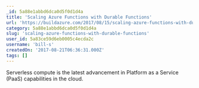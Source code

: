 ```yaml
---
_id: 5a88e1abbd6dca0d5f0d1d4a
title: 'Scaling Azure Functions with Durable Functions'
url: 'https://buildazure.com/2017/08/15/scaling-azure-functions-with-durable-functions/'
category: 5a88e1abbd6dca0d5f0d1d4a
slug: 'scaling-azure-functions-with-durable-functions'
user_id: 5a83ce59d6eb0005c4ecda2c
username: 'bill-s'
createdOn: '2017-08-21T06:36:31.000Z'
tags: []
---
```


Serverless compute is the latest advancement in Platform as a Service (PaaS) capabilities in the cloud.
